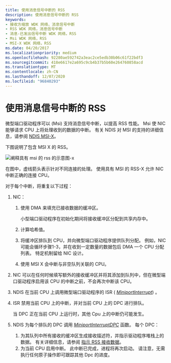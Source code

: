 ```yaml
---
title: 使用消息信号中断的 RSS
description: 使用消息信号中断的 RSS
keywords:
- 接收方缩放 WDK 网络，消息信号中断
- RSS WDK 网络，消息信号中断
- 消息-已发出信号中断 WDK 网络，RSS
- Msi WDK 网络，RSS
- MSI-X WDK 网络，RSS
ms.date: 04/20/2017
ms.localizationpriority: medium
ms.openlocfilehash: 92280ae592742a3eac2ce5edb30b06c61f22bdf3
ms.sourcegitcommit: 418e6617e2a695c9cb4b37b5b60e264760858acd
ms.translationtype: MT
ms.contentlocale: zh-CN
ms.lasthandoff: 12/07/2020
ms.locfileid: "96840293"
---
```

# <a name="rss-with-message-signaled-interrupts"></a>使用消息信号中断的 RSS





微型端口驱动程序可以 (Msi) 支持消息信号中断，以提高 RSS 性能。 Msi 使 NIC 能够请求 CPU 上将处理收到的数据的中断。 有关 NDIS 对 MSI 的支持的详细信息，请参阅 [NDIS MSI-X](ndis-msi-x.md)。

下图说明了包含 MSI X 的 RSS。

![阐释具有 msi 的 rss 的示意图-x](images/rssmsistack.png)

在图中，虚线箭头表示针对不同连接的处理。 使用具有 MSI 的 RSS-X 允许 NIC 中断正确的连接 CPU。

对于每个中断，将重复以下过程：

1.  NIC：
    1.  使用 DMA 来填充已接收数据的缓冲区。

        小型端口驱动程序在初始化期间将接收缓冲区分配到共享内存中。

    2.  计算哈希值。
    3.  将缓冲区排队到 CPU，并向微型端口驱动程序提供队列分配。 例如，NIC 可能会循环步骤1-3，并在收到一定数量的数据包后 DMA 一个 CPU 分配列表。 特定机制留给 NIC 设计。
    4.  使用 MSI X 会中断与非空队列关联的 CPU。

2.  NIC 可以在任何时候填写额外的接收缓冲区并将其添加到队列中，但在微型端口驱动程序启用该 CPU 的中断之前，不会再次中断该 CPU。

3.  NDIS 在当前 CPU 上调用微型端口驱动程序的 ISR ( [*MiniportInterrupt*](/windows-hardware/drivers/ddi/ndis/nc-ndis-miniport_isr)) 。

4.  ISR 禁用当前 CPU 上的中断，并对当前 CPU 上的 DPC 进行排队。

    当 DPC 正在当前 CPU 上运行时，其他 Cpu 上的中断仍可能发生。

5.  NDIS 为每个排队的 DPC 调用 [*MiniportInterruptDPC*](/windows-hardware/drivers/ddi/ndis/nc-ndis-miniport_interrupt_dpc) 函数。 每个 DPC：
    1.  为其队列中所有接收的缓冲区生成接收描述符，并指示驱动程序堆栈上的数据。 有关详细信息，请参阅 [指示 RSS 接收数据](indicating-rss-receive-data.md)。
    2.  为当前 CPU 启用中断。 此中断已完成，进程将再次启动。 请注意，无需执行任何原子操作即可跟踪其他 Dpc 的进度。

 

